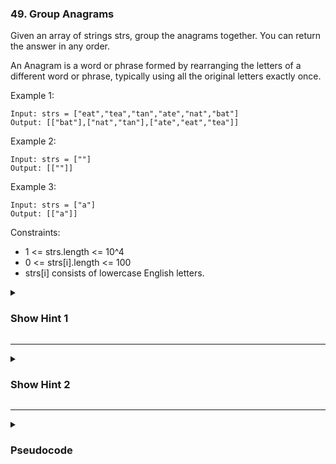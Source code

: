 ### 49. Group Anagrams

Given an array of strings strs, group the anagrams together. You can return the answer in any order.

An Anagram is a word or phrase formed by rearranging the letters of a different word or phrase, typically using all the original letters exactly once.

Example 1:
```
Input: strs = ["eat","tea","tan","ate","nat","bat"]
Output: [["bat"],["nat","tan"],["ate","eat","tea"]]
```
Example 2:
```
Input: strs = [""]
Output: [[""]]
```
Example 3:
```
Input: strs = ["a"]
Output: [["a"]]
```

Constraints:

- 1 <= strs.length <= 10^4
- 0 <= strs[i].length <= 100
- strs[i] consists of lowercase English letters.

<details>
  <summary><h3>Show Hint 1</h3></summary>
  <p>Use the hashmap. Think what to store as a key will help you to solve this problem easily.</p>
</details>

---
<details>
  <summary><h3>Show Hint 2</h3></summary>
  <p>The hint is if you use the 26 character length string and use as a key it contains the number of character in each word in array and make it for each word in array if the words in array has same characters in different order then it values will be on same key. Finally return it as a list of list of string.</p>
</details>

---
<details>
  <summary><h3>Pseudocode</h3></summary>
  <pre>
    List(List(String)) res
    if strs.length equals 0 then return res
    groupAnagram -> Map(String, List(String))
    for each word in strs
      count -> integerArray(26)
      for i -> 1 to word.length 
          count[word[i] - 'a'] += 1
        key -> ArrayToString(count)
        groupAnagram.ifKeyDontExist(Make(key, List(String)))
        groupAnagram.get(key).add(word)
    res.addAll(groupAnagram.values())
    resturn res
  </pre>
</details>
